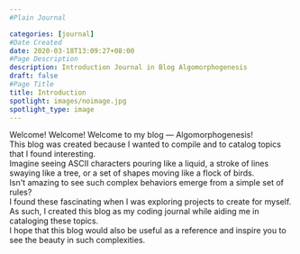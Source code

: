 ```yaml
---
#Plain Journal

categories: [journal]
#Date Created
date: 2020-03-18T13:09:27+08:00
#Page Description
description: Introduction Journal in Blog Algomorphogenesis
draft: false
#Page Title
title: Introduction
spotlight: images/noimage.jpg
spotlight_type: image
---
```


<section>

Welcome! Welcome! Welcome to my blog — Algomorphogenesis!  
This blog was created because I wanted to compile and to catalog topics that I found interesting.  
Imagine seeing ASCII characters pouring like a liquid, a stroke of lines swaying like a tree, or a set of shapes moving like a flock of birds.  
Isn't amazing to see such complex behaviors emerge from a simple set of rules?  
I found these fascinating when I was exploring projects to create for myself.  
As such, I created this blog as my coding journal while aiding me in cataloging these topics.  
I hope that this blog would also be useful as a reference and inspire you to see the beauty in such complexities.  
</section>